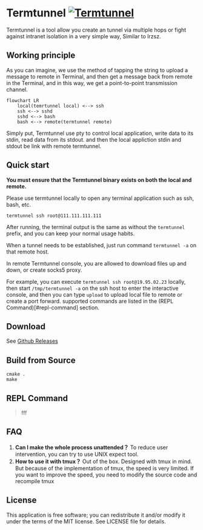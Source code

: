 
# Termtunnel [![Termtunnel](https://github.com/beordle/termtunnel/actions/workflows/build.yml/badge.svg?branch=master)](https://github.com/beordle/termtunnel/actions/workflows/build.yml)
Termtunnel is a tool allow you create an tunnel via multiple hops or fight against intranet isolation in a very simple way, Similar to lrzsz. 

## Working principle

As you can imagine, we use the method of tapping the string to upload a message to remote in Terminal, and then get a message back from remote in the Terminal, and in this way, we get a point-to-point transmission channel.

```mermaid
flowchart LR
    local(temrtunnel local) <--> ssh
    ssh <--> sshd
    sshd <--> bash
    bash <--> remote(termtunnel remote)
```

Simply put, Termtunnel use pty to control local application, write data to its stdin, read data from its stdout. and then the local appliction stdin and stdout be link with remote termtunnel.


## Quick start

**You must ensure that the Termtunnel binary exists on both the local and remote.**

Please use termtunnel locally to open any terminal application such as ssh, bash, etc.

`termtunnel ssh root@111.111.111.111`

After running, the terminal output is the same as without the `termtunnel` prefix, and you can keep your normal usage habits.

When a tunnel needs to be established, just run command `termtunnel -a` on that remote host.

In remote Termtunnel console, you are allowed to download files up and down, or create socks5 proxy.

For example, you can execute `termtunnel ssh root@19.95.02.23` locally, then start `/tmp/termtunnel -a` on the ssh host to enter the interactive console, and then you can type `upload` to upload local file to remote or create a port forward. supported commands are listed in the (REPL Command)[#repl-command] section.

## Download
   See [Github Releases](https://github.com/beordle/termtunnel/releases)

## Build from Source
```
cmake .
make
```


## REPL Command
   > fff


## FAQ

1. **Can I make the whole process unattended？** To reduce user intervention, you can try to use UNIX expect tool.
2. **How to use it with tmux？** Out of the box. Designed with tmux in mind. But because of the implementation of tmux, the speed is very limited. If you want to improve the speed, you need to modify the source code and recompile tmux

## License
This application is free software; you can redistribute it and/or modify it under the terms of the MIT license. See LICENSE file for details.

